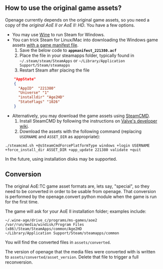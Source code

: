 How to use the original game assets?
------------------------------------

Openage currently depends on the original game assets, so you need a copy of the *original AoE II or AoE II: HD*. You have a few options.

* You may use [Wine](https://www.winehq.org/) to run Steam for Windows.
* You can trick Steam for Linux/Mac into downloading the Windows game assets [with a game manifest file](https://gist.github.com/paulirish/758f262379092ff2910a).
  1. Save the below code to **`appmanifest_221380.acf`**
  2. Place the file in your steamapps folder, typically found in `~/.steam/steam/SteamApps` or `~/Library/Application Support/Steam/steamapps`
  3. Restart Steam after placing the file

```json
    "AppState"
    {
      "AppID"  "221380"
      "Universe" "1"
      "installdir" "Age2HD"
      "StateFlags" "1026"
    }
```
* Alternatively, you may download the game assets using [SteamCMD](https://developer.valvesoftware.com/wiki/SteamCMD).
  1. Install SteamCMD by following the instructions on [Valve's developer wiki](https://developer.valvesoftware.com/wiki/SteamCMD).
  2. Download the assets with the following command (replacing `USERNAME` and `ASSET_DIR` as appropriate):

`./steamcmd.sh +@sSteamCmdForcePlatformType windows +login USERNAME +force_install_dir ASSET_DIR +app_update 221380 validate +quit`

In the future, using installation disks may be supported.

## Conversion

The original AoE:TC game asset formats are, lets say, "special", so they need to be converted in order to be usable from openage.
That conversion is performed by the openage.convert python module when the game is run for the first time.

The game will ask for your AoE II installation folder; examples include:

    ~/.wine-age/drive_c/programs/ms-games/aoe2
    /var/run/media/windisk/Program Files (x86)/Steam/SteamApps/common/Age2HD
    ~/Library/Application Support/Steam/steamapps/common

You will find the converted files in `assets/converted`.

The version of openage that the media files were converted with is written to `assets/converted/asset_version`.
Delete that file to trigger a full reconversion.
